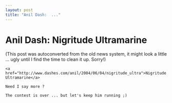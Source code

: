 ```yaml
---
layout: post
title: "Anil Dash:  ..."
---
```

<h1>Anil Dash: Nigritude Ultramarine</h1>
(This post was autoconverted from the old news system,
it might look a little ... ugly until I find the time
to clean it up.
Sorry!)

    <a href="http://www.dashes.com/anil/2004/06/04/nigritude_ultra">Nigritude Ultramarine</a>
    
    Need I say more ?
    
    The contest is over ... but let's keep him running ;)
    

